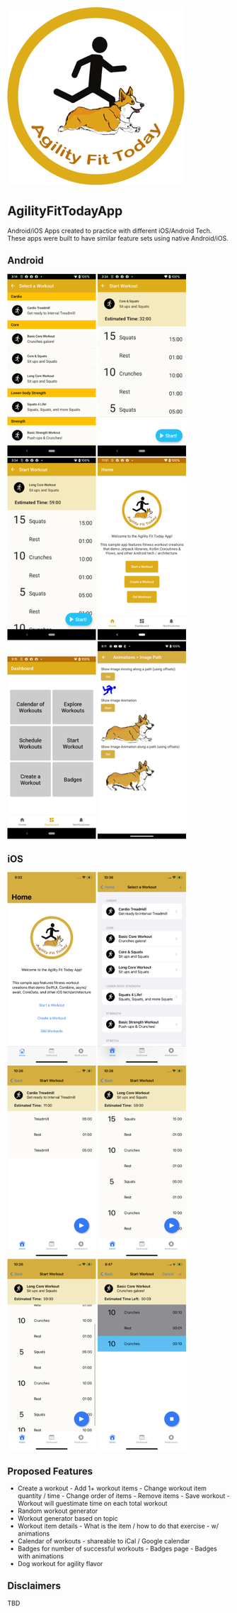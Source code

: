 <img src="./Screenshots/Logo.png" width="400"/>

# AgilityFitTodayApp
Android/iOS Apps created to practice with different iOS/Android Tech. 
These apps were built to have similar feature sets using native Android/iOS.

## Android

<img src="./android/Screenshots/select_workout.png" width="200"/> <img src="./android/Screenshots/start_workout.png" width="200"/> <img src="./android/Screenshots/start_workout_long.png" width="200"/> <img src="./android/Screenshots/home.png" width="200"/> <img src="./android/Screenshots/dashboard.png" width="200"/> <img src="./android/Screenshots/experiments/animation_tests.png" width="200"/>

## iOS

<img src="./ios/Screenshots/Home.PNG" width="200"/> <img src="./ios/Screenshots/SelectWorkout.PNG" width="200"/> <img src="./ios/Screenshots/StartWorkout1.PNG" width="200"/> <img src="./ios/Screenshots/StartWorkout2.PNG" width="200"/> <img src="./ios/Screenshots/StartWorkout2_Scollable.PNG" width="200"/> <img src="./ios/Screenshots/WorkoutExecution.PNG" width="200"/>

## Proposed Features

- Create a workout
        - Add 1+ workout items
        - Change workout item quantity / time
        - Change order of items
        - Remove items
        - Save workout
        - Workout will guestimate time on each total workout
- Random workout generator
- Workout generator based on topic
- Workout item details
        - What is the item / how to do that exercise
        - w/ animations
- Calendar of workouts
        - shareable to iCal / Google calendar
- Badges for number of successful workouts
        - Badges page
        - Badges with animations
- Dog workout for agility flavor

## Disclaimers

TBD
